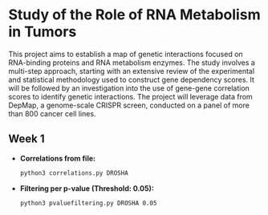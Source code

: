 # Study of the Role of RNA Metabolism in Tumors

This project aims to establish a map of genetic interactions focused on RNA-binding proteins and RNA metabolism enzymes. The study involves a multi-step approach, starting with an extensive review of the experimental and statistical methodology used to construct gene dependency scores. It will be followed by an investigation into the use of gene-gene correlation scores to identify genetic interactions. The project will leverage data from DepMap, a genome-scale CRISPR screen, conducted on a panel of more than 800 cancer cell lines.

## Week 1

- **Correlations from file:** 
    ```bash
    python3 correlations.py DROSHA
    ```

- **Filtering per p-value (Threshold: 0.05):**
    ```bash
    python3 pvaluefiltering.py DROSHA 0.05
    ```